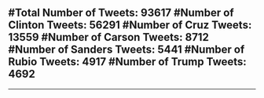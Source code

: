 #Total Number of Tweets: 93617 
#Number of Clinton Tweets: 56291
#Number of Cruz Tweets: 13559
#Number of Carson Tweets: 8712
#Number of Sanders Tweets: 5441
#Number of Rubio Tweets: 4917
#Number of Trump Tweets: 4692
---
---
